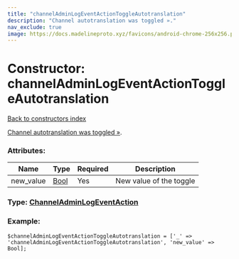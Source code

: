 ```yaml
---
title: "channelAdminLogEventActionToggleAutotranslation"
description: "Channel autotranslation was toggled »."
nav_exclude: true
image: https://docs.madelineproto.xyz/favicons/android-chrome-256x256.png
---
```

# Constructor: channelAdminLogEventActionToggleAutotranslation  
[Back to constructors index](/API_docs/constructors/index.html)



[Channel autotranslation was toggled »](https://core.telegram.org/api/translation#autotranslation-for-channels).

### Attributes:

| Name     |    Type       | Required | Description |
|----------|---------------|----------|-------------|
|new\_value|[Bool](/API_docs/types/Bool.html) | Yes|New value of the toggle|



### Type: [ChannelAdminLogEventAction](/API_docs/types/ChannelAdminLogEventAction.html)


### Example:

```
$channelAdminLogEventActionToggleAutotranslation = ['_' => 'channelAdminLogEventActionToggleAutotranslation', 'new_value' => Bool];
```  
